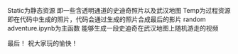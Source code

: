 Static为静态资源
即一些含透明通道的史迪奇照片以及武汉地图
Temp为过程资源
即在代码中生成的照片，代码会通过生成的照片合成最后的影片
random adventure.ipynb为主函数
能够生成一段史迪奇在武汉地图上随机游走的视频

最后！
祝大家玩的愉快！
